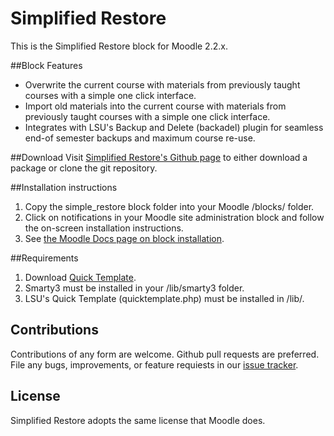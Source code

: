 # Simplified Restore

This is the Simplified Restore block for Moodle 2.2.x.

##Block Features
* Overwrite the current course with materials from previously taught courses with a simple one click interface.
* Import old materials into the current course with materials from previously taught courses with a simple one click interface.
* Integrates with LSU's Backup and Delete (backadel) plugin for seamless end-of semester backups and maximum course re-use.

##Download
Visit [Simplified Restore's Github page][simple_restore_github] to either download a package or clone the git repository.

##Installation instructions
1. Copy the simple_restore block folder into your Moodle /blocks/ folder.
1. Click on notifications in your Moodle site administration block and follow the on-screen installation instructions.
1. See [the Moodle Docs page on block installation][block_doc].

##Requirements
1. Download [Quick Template][quick_template].
1. Smarty3 must be installed in your /lib/smarty3 folder.
1. LSU's Quick Template (quicktemplate.php) must be installed in /lib/. 

## Contributions
Contributions of any form are welcome. Github pull requests are preferred.
File any bugs, improvements, or feature requiests in our [issue tracker][issues].

## License
Simplified Restore adopts the same license that Moodle does.

[simple_restore_github]: https://github.com/lsuits/simple_restore
[block_doc]: http://docs.moodle.org/20/en/Installing_contributed_modules_or_plugins#Block_installation
[issues]: https://github.com/lsuits/simple_restore/issues
[quick_template]: https://github.com/lsuits/quick_template
